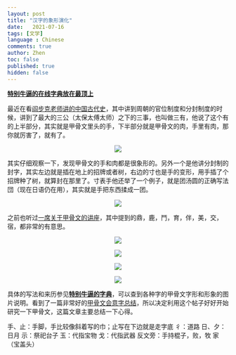 ```yaml
---
layout: post
title: "汉字的象形演化"
date:   2021-07-16
tags: [文学]
language : Chinese
comments: true
author: Zhen
toc: false
published: true
hidden: false
---
```

[**特别牛逼的在线字典放在最顶上**](http://qiyuan.chaziwang.com/etymology-6273.html)

最近在看[阎步克老师讲的中国古代史](https://youtu.be/qX3z3Gij_XY)，其中讲到周朝的官位制度和分封制度的时候，讲到了最大的三公（太保太傅太师）之下的三事，也叫做三有，他说了这个有的上半部分，其实就是甲骨文里头的手，下半部分就是甲骨文的肉，手里有肉，那你就厉害了，就有了。

<p align="center"> <img src="{{ site.imageurl }}/甲骨文1.png"> </p> 

其实仔细观察一下，发现甲骨文的手和肉都是很象形的。另外一个是他讲分封制的封字，其实左边就是插在地上的招牌或者树，右边的寸也是手的变形，用手插了个招牌种了树，就算封在那里了。寸表手他还举了一个例子，就是团汤圆的正确写法団（现在日语仍在用），其实就是手把东西揉成一团。

<p align="center"> <img src="{{ site.imageurl }}/甲骨文2.png"> </p> 

之前也听过[一席关于甲骨文的讲座](https://youtu.be/_M1z8La1D2w)，其中提到的鼎，鹿，鬥，育，伴，美，交，宿，都非常的有意思。

<p align="center"> <img src="{{ site.imageurl }}/甲骨文3.png"> </p> 
<p align="center"> <img src="{{ site.imageurl }}/甲骨文4.png"> </p> 
<p align="center"> <img src="{{ site.imageurl }}/甲骨文5.png"> </p> 
<p align="center"> <img src="{{ site.imageurl }}/甲骨文6.png"> </p> 

具体的写法和来历参见[**特别牛逼的字典**](http://qiyuan.chaziwang.com/etymology-6273.html)，可以查到各种字的甲骨文字形和形象的图片说明。看到了一篇非常好的[甲骨文会意字总结](https://www.sohu.com/a/238575075_534801)，所以决定利用这个帖子好好开始研究一下甲骨文，这篇文章主要总结一下心得。

手、止：手脚，手比较像斜着写的巾；止写在下边就是走字底
彳：道路
日、夕：日月
示：祭祀台子
玉：代指宝物
戈：代指武器
反文旁：手持棍子，败，牧
家（宝盖头）
<!--stackedit_data:
eyJoaXN0b3J5IjpbLTEzNzc0NDE3MjMsLTQ1OTc1NTcwOCw5Nz
UyNzcwOTcsLTIxMTkyMzc0NCwtNDc5MjA4MDEyLDExODU3MTAx
MjMsLTE4NTU1NjkxMjAsLTE1MDg0NTQ1ODgsMTc4NzE0NTM5OS
wxOTc0OTMzOTUyLC0xMzExNjg4ODM3LDYyNTU1MjkwMV19
-->